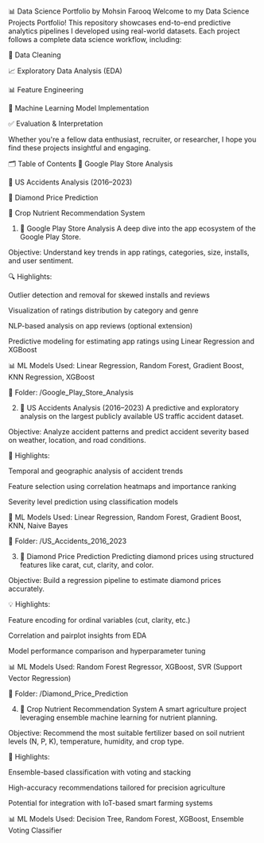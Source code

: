 📊 Data Science Portfolio by Mohsin Farooq
Welcome to my Data Science Projects Portfolio! This repository showcases end-to-end predictive analytics pipelines I developed using real-world datasets. Each project follows a complete data science workflow, including:

🧹 Data Cleaning

📈 Exploratory Data Analysis (EDA)

📊 Feature Engineering

🧠 Machine Learning Model Implementation

✅ Evaluation & Interpretation

Whether you're a fellow data enthusiast, recruiter, or researcher, I hope you find these projects insightful and engaging.

🗂️ Table of Contents
📱 Google Play Store Analysis

🚧 US Accidents Analysis (2016–2023)

💎 Diamond Price Prediction

🌾 Crop Nutrient Recommendation System


1. 📱 Google Play Store Analysis
A deep dive into the app ecosystem of the Google Play Store.

Objective: Understand key trends in app ratings, categories, size, installs, and user sentiment.

🔍 Highlights:

Outlier detection and removal for skewed installs and reviews

Visualization of ratings distribution by category and genre

NLP-based analysis on app reviews (optional extension)

Predictive modeling for estimating app ratings using Linear Regression and XGBoost

📊 ML Models Used:
Linear Regression, Random Forest, Gradient Boost, KNN Regression, XGBoost

📁 Folder: /Google_Play_Store_Analysis

2. 🚧 US Accidents Analysis (2016–2023)
A predictive and exploratory analysis on the largest publicly available US traffic accident dataset.

Objective: Analyze accident patterns and predict accident severity based on weather, location, and road conditions.

📍 Highlights:

Temporal and geographic analysis of accident trends

Feature selection using correlation heatmaps and importance ranking

Severity level prediction using classification models

🤖 ML Models Used:
Linear Regression, Random Forest, Gradient Boost, KNN, Naive Bayes

📁 Folder: /US_Accidents_2016_2023

3. 💎 Diamond Price Prediction
Predicting diamond prices using structured features like carat, cut, clarity, and color.

Objective: Build a regression pipeline to estimate diamond prices accurately.

💡 Highlights:

Feature encoding for ordinal variables (cut, clarity, etc.)

Correlation and pairplot insights from EDA

Model performance comparison and hyperparameter tuning

📊 ML Models Used:
Random Forest Regressor, XGBoost, SVR (Support Vector Regression)

📁 Folder: /Diamond_Price_Prediction

4. 🌾 Crop Nutrient Recommendation System
A smart agriculture project leveraging ensemble machine learning for nutrient planning.

Objective: Recommend the most suitable fertilizer based on soil nutrient levels (N, P, K), temperature, humidity, and crop type.

🧠 Highlights:

Ensemble-based classification with voting and stacking

High-accuracy recommendations tailored for precision agriculture

Potential for integration with IoT-based smart farming systems

📊 ML Models Used:
Decision Tree, Random Forest, XGBoost, Ensemble Voting Classifier

